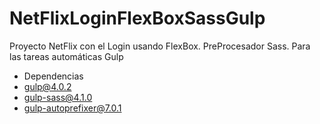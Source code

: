 # NetFlixLoginFlexBoxSassGulp
Proyecto NetFlix con el Login usando FlexBox. PreProcesador Sass. Para las tareas automáticas Gulp

* Dependencias
*  gulp@4.0.2
*  gulp-sass@4.1.0
*  gulp-autoprefixer@7.0.1
